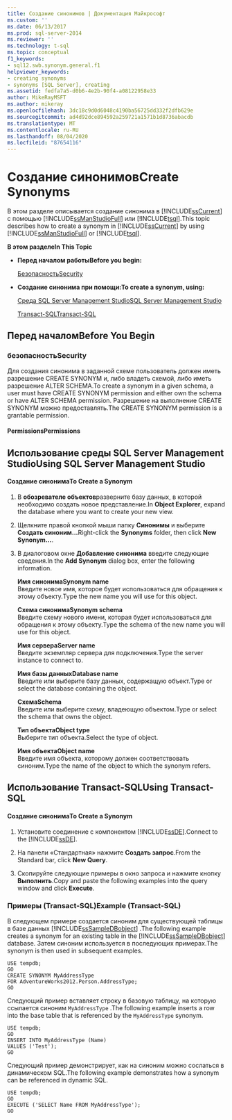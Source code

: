 ```yaml
---
title: Создание синонимов | Документация Майкрософт
ms.custom: ''
ms.date: 06/13/2017
ms.prod: sql-server-2014
ms.reviewer: ''
ms.technology: t-sql
ms.topic: conceptual
f1_keywords:
- sql12.swb.synonym.general.f1
helpviewer_keywords:
- creating synonyms
- synonyms [SQL Server], creating
ms.assetid: fedfa7a5-d0b6-4e2b-90f4-a08122958e33
author: MikeRayMSFT
ms.author: mikeray
ms.openlocfilehash: 3dc18c9d0d6048c4190ba56725dd332f2dfb629e
ms.sourcegitcommit: ad4d92dce894592a259721a1571b1d8736abacdb
ms.translationtype: MT
ms.contentlocale: ru-RU
ms.lasthandoff: 08/04/2020
ms.locfileid: "87654116"
---
```

# <a name="create-synonyms"></a><span data-ttu-id="823d5-102">Создание синонимов</span><span class="sxs-lookup"><span data-stu-id="823d5-102">Create Synonyms</span></span>
  <span data-ttu-id="823d5-103">В этом разделе описывается создание синонима в [!INCLUDE[ssCurrent](../../includes/sscurrent-md.md)] с помощью [!INCLUDE[ssManStudioFull](../../includes/ssmanstudiofull-md.md)] или [!INCLUDE[tsql](../../includes/tsql-md.md)].</span><span class="sxs-lookup"><span data-stu-id="823d5-103">This topic describes how to create a synonym in [!INCLUDE[ssCurrent](../../includes/sscurrent-md.md)] by using [!INCLUDE[ssManStudioFull](../../includes/ssmanstudiofull-md.md)] or [!INCLUDE[tsql](../../includes/tsql-md.md)].</span></span>  
  
 <span data-ttu-id="823d5-104">**В этом разделе**</span><span class="sxs-lookup"><span data-stu-id="823d5-104">**In This Topic**</span></span>  
  
-   <span data-ttu-id="823d5-105">**Перед началом работы**</span><span class="sxs-lookup"><span data-stu-id="823d5-105">**Before you begin:**</span></span>  
  
     [<span data-ttu-id="823d5-106">Безопасность</span><span class="sxs-lookup"><span data-stu-id="823d5-106">Security</span></span>](#Security)  
  
-   <span data-ttu-id="823d5-107">**Создание синонима при помощи:**</span><span class="sxs-lookup"><span data-stu-id="823d5-107">**To create a synonym, using:**</span></span>  
  
     [<span data-ttu-id="823d5-108">Среда SQL Server Management Studio</span><span class="sxs-lookup"><span data-stu-id="823d5-108">SQL Server Management Studio</span></span>](#SSMSProcedure)  
  
     [<span data-ttu-id="823d5-109">Transact-SQL</span><span class="sxs-lookup"><span data-stu-id="823d5-109">Transact-SQL</span></span>](#TsqlProcedure)  
  
##  <a name="before-you-begin"></a><a name="BeforeYouBegin"></a> <span data-ttu-id="823d5-110">Перед началом</span><span class="sxs-lookup"><span data-stu-id="823d5-110">Before You Begin</span></span>  
  
###  <a name="security"></a><a name="Security"></a> <span data-ttu-id="823d5-111">безопасность</span><span class="sxs-lookup"><span data-stu-id="823d5-111">Security</span></span>  
 <span data-ttu-id="823d5-112">Для создания синонима в заданной схеме пользователь должен иметь разрешение CREATE SYNONYM и, либо владеть схемой, либо иметь разрешение ALTER SCHEMA.</span><span class="sxs-lookup"><span data-stu-id="823d5-112">To create a synonym in a given schema, a user must have CREATE SYNONYM permission and either own the schema or have ALTER SCHEMA permission.</span></span> <span data-ttu-id="823d5-113">Разрешение на выполнение CREATE SYNONYM можно предоставлять.</span><span class="sxs-lookup"><span data-stu-id="823d5-113">The CREATE SYNONYM permission is a grantable permission.</span></span>  
  
####  <a name="permissions"></a><a name="Permissions"></a> <span data-ttu-id="823d5-114">Permissions</span><span class="sxs-lookup"><span data-stu-id="823d5-114">Permissions</span></span>  
  
##  <a name="using-sql-server-management-studio"></a><a name="SSMSProcedure"></a> <span data-ttu-id="823d5-115">Использование среды SQL Server Management Studio</span><span class="sxs-lookup"><span data-stu-id="823d5-115">Using SQL Server Management Studio</span></span>  
  
#### <a name="to-create-a-synonym"></a><span data-ttu-id="823d5-116">Создание синонима</span><span class="sxs-lookup"><span data-stu-id="823d5-116">To Create a Synonym</span></span>  
  
1.  <span data-ttu-id="823d5-117">В **обозревателе объектов**разверните базу данных, в которой необходимо создать новое представление.</span><span class="sxs-lookup"><span data-stu-id="823d5-117">In **Object Explorer**, expand the database where you want to create your new view.</span></span>  
  
2.  <span data-ttu-id="823d5-118">Щелкните правой кнопкой мыши папку **Синонимы** и выберите **Создать синоним...**</span><span class="sxs-lookup"><span data-stu-id="823d5-118">Right-click the **Synonyms** folder, then click **New Synonym...**.</span></span>  
  
3.  <span data-ttu-id="823d5-119">В диалоговом окне **Добавление синонима** введите следующие сведения.</span><span class="sxs-lookup"><span data-stu-id="823d5-119">In the **Add Synonym** dialog box, enter the following information.</span></span>  
  
     <span data-ttu-id="823d5-120">**Имя синонима**</span><span class="sxs-lookup"><span data-stu-id="823d5-120">**Synonym name**</span></span>  
     <span data-ttu-id="823d5-121">Введите новое имя, которое будет использоваться для обращения к этому объекту.</span><span class="sxs-lookup"><span data-stu-id="823d5-121">Type the new name you will use for this object.</span></span>  
  
     <span data-ttu-id="823d5-122">**Схема синонима**</span><span class="sxs-lookup"><span data-stu-id="823d5-122">**Synonym schema**</span></span>  
     <span data-ttu-id="823d5-123">Введите схему нового имени, которая будет использоваться для обращения к этому объекту.</span><span class="sxs-lookup"><span data-stu-id="823d5-123">Type the schema of the new name you will use for this object.</span></span>  
  
     <span data-ttu-id="823d5-124">**Имя сервера**</span><span class="sxs-lookup"><span data-stu-id="823d5-124">**Server name**</span></span>  
     <span data-ttu-id="823d5-125">Введите экземпляр сервера для подключения.</span><span class="sxs-lookup"><span data-stu-id="823d5-125">Type the server instance to connect to.</span></span>  
  
     <span data-ttu-id="823d5-126">**Имя базы данных**</span><span class="sxs-lookup"><span data-stu-id="823d5-126">**Database name**</span></span>  
     <span data-ttu-id="823d5-127">Введите или выберите базу данных, содержащую объект.</span><span class="sxs-lookup"><span data-stu-id="823d5-127">Type or select the database containing the object.</span></span>  
  
     <span data-ttu-id="823d5-128">**Схема**</span><span class="sxs-lookup"><span data-stu-id="823d5-128">**Schema**</span></span>  
     <span data-ttu-id="823d5-129">Введите или выберите схему, владеющую объектом.</span><span class="sxs-lookup"><span data-stu-id="823d5-129">Type or select the schema that owns the object.</span></span>  
  
     <span data-ttu-id="823d5-130">**Тип объекта**</span><span class="sxs-lookup"><span data-stu-id="823d5-130">**Object type**</span></span>  
     <span data-ttu-id="823d5-131">Выберите тип объекта.</span><span class="sxs-lookup"><span data-stu-id="823d5-131">Select the type of object.</span></span>  
  
     <span data-ttu-id="823d5-132">**Имя объекта**</span><span class="sxs-lookup"><span data-stu-id="823d5-132">**Object name**</span></span>  
     <span data-ttu-id="823d5-133">Введите имя объекта, которому должен соответствовать синоним.</span><span class="sxs-lookup"><span data-stu-id="823d5-133">Type the name of the object to which the synonym refers.</span></span>  
  
##  <a name="using-transact-sql"></a><a name="TsqlProcedure"></a> <span data-ttu-id="823d5-134">Использование Transact-SQL</span><span class="sxs-lookup"><span data-stu-id="823d5-134">Using Transact-SQL</span></span>  
  
#### <a name="to-create-a-synonym"></a><span data-ttu-id="823d5-135">Создание синонима</span><span class="sxs-lookup"><span data-stu-id="823d5-135">To Create a Synonym</span></span>  
  
1.  <span data-ttu-id="823d5-136">Установите соединение с компонентом [!INCLUDE[ssDE](../../includes/ssde-md.md)].</span><span class="sxs-lookup"><span data-stu-id="823d5-136">Connect to the [!INCLUDE[ssDE](../../includes/ssde-md.md)].</span></span>  
  
2.  <span data-ttu-id="823d5-137">На панели «Стандартная» нажмите **Создать запрос**.</span><span class="sxs-lookup"><span data-stu-id="823d5-137">From the Standard bar, click **New Query**.</span></span>  
  
3.  <span data-ttu-id="823d5-138">Скопируйте следующие примеры в окно запроса и нажмите кнопку **Выполнить**.</span><span class="sxs-lookup"><span data-stu-id="823d5-138">Copy and paste the following examples into the query window and click **Execute**.</span></span>  
  
###  <a name="example-transact-sql"></a><a name="TsqlExample"></a> <span data-ttu-id="823d5-139">Примеры (Transact-SQL)</span><span class="sxs-lookup"><span data-stu-id="823d5-139">Example (Transact-SQL)</span></span>  
 <span data-ttu-id="823d5-140">В следующем примере создается синоним для существующей таблицы в базе данных [!INCLUDE[ssSampleDBobject](../../includes/sssampledbobject-md.md)] .</span><span class="sxs-lookup"><span data-stu-id="823d5-140">The following example creates a synonym for an existing table in the [!INCLUDE[ssSampleDBobject](../../includes/sssampledbobject-md.md)] database.</span></span> <span data-ttu-id="823d5-141">Затем синоним используется в последующих примерах.</span><span class="sxs-lookup"><span data-stu-id="823d5-141">The synonym is then used in subsequent examples.</span></span>  
  
```  
USE tempdb;  
GO  
CREATE SYNONYM MyAddressType  
FOR AdventureWorks2012.Person.AddressType;  
GO  
```  
  
 <span data-ttu-id="823d5-142">Следующий пример вставляет строку в базовую таблицу, на которую ссылается синоним `MyAddressType` .</span><span class="sxs-lookup"><span data-stu-id="823d5-142">The following example inserts a row into the base table that is referenced by the `MyAddressType` synonym.</span></span>  
  
```  
USE tempdb;  
GO  
INSERT INTO MyAddressType (Name)  
VALUES ('Test');  
GO  
```  
  
 <span data-ttu-id="823d5-143">Следующий пример демонстрирует, как на синоним можно сослаться в динамическом SQL.</span><span class="sxs-lookup"><span data-stu-id="823d5-143">The following example demonstrates how a synonym can be referenced in dynamic SQL.</span></span>  
  
```  
USE tempdb;  
GO  
EXECUTE ('SELECT Name FROM MyAddressType');  
GO  
```  
  
  
